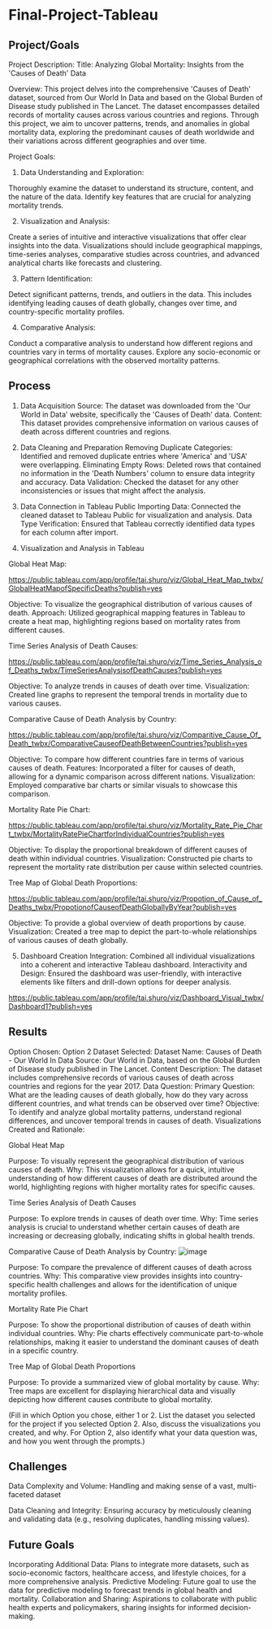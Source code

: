 # Final-Project-Tableau

## Project/Goals
Project Description:
Title: Analyzing Global Mortality: Insights from the 'Causes of Death' Data

Overview:
This project delves into the comprehensive 'Causes of Death' dataset, sourced from Our World In Data and based on the Global Burden of Disease study published in The Lancet. The dataset encompasses detailed records of mortality causes across various countries and regions. Through this project, we aim to uncover patterns, trends, and anomalies in global mortality data, exploring the predominant causes of death worldwide and their variations across different geographies and over time.

Project Goals:
1. Data Understanding and Exploration:

Thoroughly examine the dataset to understand its structure, content, and the nature of the data.
Identify key features that are crucial for analyzing mortality trends.

2. Visualization and Analysis:

Create a series of intuitive and interactive visualizations that offer clear insights into the data.
Visualizations should include geographical mappings, time-series analyses, comparative studies across countries, and advanced analytical charts like forecasts and clustering.

3. Pattern Identification:

Detect significant patterns, trends, and outliers in the data. This includes identifying leading causes of death globally, changes over time, and country-specific mortality profiles.

4. Comparative Analysis:

Conduct a comparative analysis to understand how different regions and countries vary in terms of mortality causes.
Explore any socio-economic or geographical correlations with the observed mortality patterns.

## Process

1. Data Acquisition
Source: The dataset was downloaded from the 'Our World in Data' website, specifically the 'Causes of Death' data.
Content: This dataset provides comprehensive information on various causes of death across different countries and regions.
2. Data Cleaning and Preparation
Removing Duplicate Categories: Identified and removed duplicate entries where 'America' and 'USA' were overlapping.
Eliminating Empty Rows: Deleted rows that contained no information in the 'Death Numbers' column to ensure data integrity and accuracy.
Data Validation: Checked the dataset for any other inconsistencies or issues that might affect the analysis.
3. Data Connection in Tableau Public
Importing Data: Connected the cleaned dataset to Tableau Public for visualization and analysis.
Data Type Verification: Ensured that Tableau correctly identified data types for each column after import.


4. Visualization and Analysis in Tableau

Global Heat Map:

https://public.tableau.com/app/profile/tai.shuro/viz/Global_Heat_Map_twbx/GlobalHeatMapofSpecificDeaths?publish=yes

Objective: To visualize the geographical distribution of various causes of death.
Approach: Utilized geographical mapping features in Tableau to create a heat map, highlighting regions based on mortality rates from different causes.

Time Series Analysis of Death Causes:

https://public.tableau.com/app/profile/tai.shuro/viz/Time_Series_Analysis_of_Deaths_twbx/TimeSeriesAnalysisofDeathCauses?publish=yes

Objective: To analyze trends in causes of death over time.
Visualization: Created line graphs to represent the temporal trends in mortality due to various causes.

Comparative Cause of Death Analysis by Country:

https://public.tableau.com/app/profile/tai.shuro/viz/Comparitive_Cause_Of_Death_twbx/ComparativeCauseofDeathBetweenCountries?publish=yes

Objective: To compare how different countries fare in terms of various causes of death.
Features: Incorporated a filter for causes of death, allowing for a dynamic comparison across different nations.
Visualization: Employed comparative bar charts or similar visuals to showcase this comparison.

Mortality Rate Pie Chart:

https://public.tableau.com/app/profile/tai.shuro/viz/Mortality_Rate_Pie_Chart_twbx/MortalityRatePieChartforIndividualCountries?publish=yes

Objective: To display the proportional breakdown of different causes of death within individual countries.
Visualization: Constructed pie charts to represent the mortality rate distribution per cause within selected countries.

Tree Map of Global Death Proportions:

https://public.tableau.com/app/profile/tai.shuro/viz/Propotion_of_Cause_of_Deaths_twbx/PropotionofCauseofDeathGloballyByYear?publish=yes

Objective: To provide a global overview of death proportions by cause.
Visualization: Created a tree map to depict the part-to-whole relationships of various causes of death globally.

5. Dashboard Creation
Integration: Combined all individual visualizations into a coherent and interactive Tableau dashboard.
Interactivity and Design: Ensured the dashboard was user-friendly, with interactive elements like filters and drill-down options for deeper analysis.

https://public.tableau.com/app/profile/tai.shuro/viz/Dashboard_Visual_twbx/Dashboard1?publish=yes

## Results
Option Chosen:
Option 2
Dataset Selected:
Dataset Name: Causes of Death - Our World In Data
Source: Our World in Data, based on the Global Burden of Disease study published in The Lancet.
Content Description: The dataset includes comprehensive records of various causes of death across countries and regions for the year 2017.
Data Question:
Primary Question: What are the leading causes of death globally, how do they vary across different countries, and what trends can be observed over time?
Objective: To identify and analyze global mortality patterns, understand regional differences, and uncover temporal trends in causes of death.
Visualizations Created and Rationale:

Global Heat Map

Purpose: To visually represent the geographical distribution of various causes of death.
Why: This visualization allows for a quick, intuitive understanding of how different causes of death are distributed around the world, highlighting regions with higher mortality rates for specific causes.

Time Series Analysis of Death Causes

Purpose: To explore trends in causes of death over time.
Why: Time series analysis is crucial to understand whether certain causes of death are increasing or decreasing globally, indicating shifts in global health trends.


Comparative Cause of Death Analysis by Country:
![image](https://github.com/TyShuro/Tableau_Project/assets/115968439/37bd4c0b-a110-4538-9a4e-20c0f13a662b)

Purpose: To compare the prevalence of different causes of death across countries.
Why: This comparative view provides insights into country-specific health challenges and allows for the identification of unique mortality profiles.

Mortality Rate Pie Chart

Purpose: To show the proportional distribution of causes of death within individual countries.
Why: Pie charts effectively communicate part-to-whole relationships, making it easier to understand the dominant causes of death in a specific country.

Tree Map of Global Death Proportions

Purpose: To provide a summarized view of global mortality by cause.
Why: Tree maps are excellent for displaying hierarchical data and visually depicting how different causes contribute to global mortality.

(Fill in which Option you chose, either 1 or 2. List the dataset you selected for the project if you selected Option 2. Also, discuss the visualizations you created, and why. For Option 2, also identify what your data question was, and how you went through the prompts.)

## Challenges 
Data Complexity and Volume:
Handling and making sense of a vast, multi-faceted dataset

Data Cleaning and Integrity: 
Ensuring accuracy by meticulously cleaning and validating data (e.g., resolving duplicates, handling missing values).

## Future Goals
Incorporating Additional Data: Plans to integrate more datasets, such as socio-economic factors, healthcare access, and lifestyle choices, for a more comprehensive analysis.
Predictive Modeling: Future goal to use the data for predictive modeling to forecast trends in global health and mortality.
Collaboration and Sharing: Aspirations to collaborate with public health experts and policymakers, sharing insights for informed decision-making.

